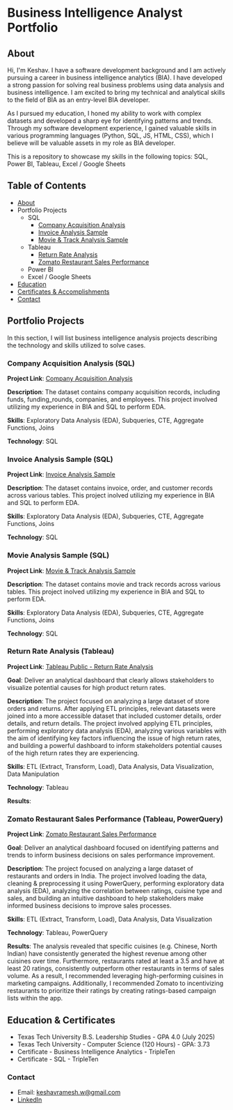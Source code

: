 # Business Intelligence Analyst Portfolio

## About
Hi, I'm Keshav. I have a software development background and I am actively pursuing a career in business intelligence analytics (BIA). I have developed a strong passion for solving real business problems using data analysis and business intelligence. I am excited to bring my technical and analytical skills to the field of BIA as an entry-level BIA developer. 

As I pursued my education, I honed my ability to work with complex datasets and developed a sharp eye for identifying patterns and trends. Through my software development experience, I gained valuable skills in various programming languages (Python, SQL, JS, HTML, CSS), which I believe will be valuable assets in my role as BIA developer. 

This is a repository to showcase my skills in the following topics: SQL, Power BI, Tableau, Excel / Google Sheets

## Table of Contents
- [About](#about)
- Portfolio Projects
  - SQL
    - [Company Acquisition Analysis](https://github.com/keshavramesh2/Business_Intelligence_Analyst_Portfolio/blob/main/README.md#company-acquisition-analysis-sql)
    - [Invoice Analysis Sample](https://github.com/keshavramesh2/Business_Intelligence_Analyst_Portfolio/blob/main/README.md#invoice-analysis-sample-sql)
    - [Movie & Track Analysis Sample](https://github.com/keshavramesh2/Business_Intelligence_Analyst_Portfolio/blob/main/README.md#movie-analysis-sample-sql)
  - Tableau
    - [Return Rate Analysis](https://github.com/keshavramesh2/Business_Intelligence_Analyst_Portfolio/blob/main/README.md#return-rate-analysis-tableau)
    - [Zomato Restaurant Sales Performance](https://github.com/keshavramesh2/Business_Intelligence_Analyst_Portfolio/blob/main/README.md#zomato-restaurant-sales-performance-tableau-powerquery)   
  - Power BI
  - Excel / Google Sheets
- [Education](#education)
- [Certificates & Accomplishments](#certificates-accomplishments)
- [Contact](#contact)

## Portfolio Projects
In this section, I will list business intelligence analysis projects describing the technology and skills utilized to solve cases.

### Company Acquisition Analysis (SQL)

**Project Link**: [Company Acquisition Analysis](https://github.com/keshavramesh2/Business_Intelligence_Analyst_Portfolio/blob/main/company-acquisition-analysis.sql)

**Description**: The dataset contains company acquisition records, including funds, funding_rounds, companies, and employees. This project involved utilizing my experience in BIA and SQL to perform EDA. 

**Skills**: Exploratory Data Analysis (EDA), Subqueries, CTE, Aggregate Functions, Joins

**Technology**: SQL

### Invoice Analysis Sample (SQL)

**Project Link**: [Invoice Analysis Sample](https://github.com/keshavramesh2/Business_Intelligence_Analyst_Portfolio/blob/main/invoice-analysis-sample.sql)

**Description**: The dataset contains invoice, order, and customer records across various tables. This project inolved utilizing my experience in BIA and SQL to perform EDA.

**Skills**: Exploratory Data Analysis (EDA), Subqueries, CTE, Aggregate Functions, Joins

**Technology**: SQL

### Movie Analysis Sample (SQL)

**Project Link**: [Movie & Track Analysis Sample](https://github.com/keshavramesh2/Business_Intelligence_Analyst_Portfolio/blob/main/movietrack-analysis-sample.sql)

**Description**: The dataset contains movie and track records across various tables. This project inolved utilizing my experience in BIA and SQL to perform EDA.

**Skills**: Exploratory Data Analysis (EDA), Subqueries, CTE, Aggregate Functions, Joins

**Technology**: SQL

### Return Rate Analysis (Tableau)

**Project Link**: [Tableau Public - Return Rate Analysis](https://public.tableau.com/app/profile/keshav.ramesh3978/viz/Keshav_Ramesh_Project_5/ReturnRateAnalysis)

**Goal**: Deliver an analytical dashboard that clearly allows stakeholders to visualize potential causes for high product return rates.

**Description**: The project focused on analyzing a large dataset of store orders and returns. After applying ETL principles, relevant datasets were joined into a more accessible dataset that included customer details, order details, and return details. The project involved applying ETL principles, performing exploratory data analysis (EDA), analyzing various variables with the aim of identifying key factors influencing the issue of high return rates, and building a powerful dashboard to inform stakeholders potential causes of the high return rates they are experiencing. 

**Skills**: ETL (Extract, Transform, Load), Data Analysis, Data Visualization, Data Manipulation

**Technology**: Tableau

**Results**: 

### Zomato Restaurant Sales Performance (Tableau, PowerQuery)

**Project Link**: [Zomato Restaurant Sales Performance](https://public.tableau.com/app/profile/keshav.ramesh3978/viz/FinalProject_17423915329530/RatingsvsSales)

**Goal**: Deliver an analytical dashboard focused on identifying patterns and trends to inform business decisions on sales performance improvement.

**Description**: The project focused on analyzing a large dataset of restaurants and orders in India. The project involved loading the data, cleaning & preprocessing it using PowerQuery, performing exploratory data analysis (EDA), analyzing the correlation between ratings, cuisine type and sales, and building an intuitive dashboard to help stakeholders make informed business decisions to improve sales processes. 

**Skills**: ETL (Extract, Transform, Load), Data Analysis, Data Visualization 

**Technology**: Tableau, PowerQuery

**Results**: The analysis revealed that specific cuisines (e.g. Chinese, North Indian) have consistently generated the highest revenue among other cuisines over time. Furthermore, restaurants rated at least a 3.5 and have at least 20 ratings, consistently outperform other restaurants in terms of sales volume. As a result, I recommended leveraging high-performing cuisines in marketing campaigns. Additionally, I recommended Zomato to incentivizing restaurants to prioritize their ratings by creating ratings-based campaign lists within the app.


## Education & Certificates
- Texas Tech University B.S. Leadership Studies - GPA 4.0 (July 2025)
- Texas Tech University - Computer Science (120 Hours) - GPA: 3.73
- Certificate - Business Intelligence Analytics - TripleTen
- Certificate - SQL - TripleTen

### Contact
- Email: keshavramesh.w@gmail.com
- [LinkedIn](https://www.linkedin.com/in/keshav-ramesh1/)

